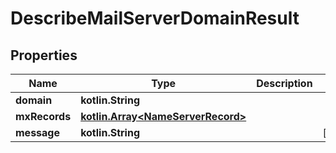 
# DescribeMailServerDomainResult

## Properties
Name | Type | Description | Notes
------------ | ------------- | ------------- | -------------
**domain** | **kotlin.String** |  | 
**mxRecords** | [**kotlin.Array&lt;NameServerRecord&gt;**](NameServerRecord.md) |  | 
**message** | **kotlin.String** |  |  [optional]



